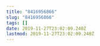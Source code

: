 ```yaml
---
title: "8416956866"
slug: "8416956866"
tags: []
date: 2019-11-27T23:02:09.240Z
lastmod: 2019-11-27T23:02:09.240Z
---
```


<!-- Замяніце гэты радок-каментар на артыкул. -->
